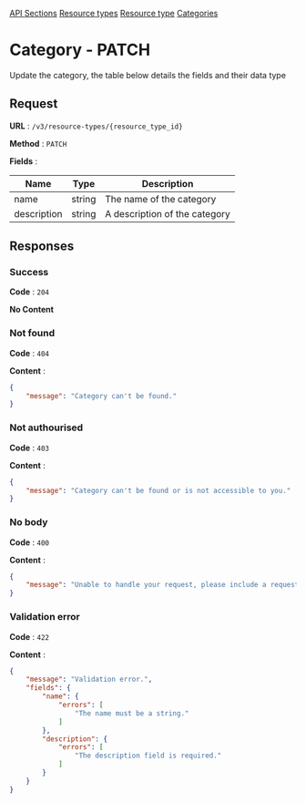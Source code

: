 [API Sections](../Sections.md)
[Resource types](../resource-types/GET.md)
[Resource type](../resource-type/GET.md)
[Categories](../categories/GET.md)

# Category - PATCH

Update the category, the table below details the fields and their data type

## Request

**URL** : `/v3/resource-types/{resource_type_id}`

**Method** : `PATCH`

**Fields** :

Name | Type | Description
---|---|---
name | string | The name of the category
description | string | A description of the category

## Responses

### Success

**Code** : `204`

**No Content**

### Not found

**Code** : `404`

**Content** : 
```json
{
    "message": "Category can't be found."
}
```

### Not authourised

**Code** : `403`

**Content** : 
```json
{
    "message": "Category can't be found or is not accessible to you."
}
```

### No body

**Code** : `400`

**Content** : 
```json
{
    "message": "Unable to handle your request, please include a request body."
}
```

### Validation error

**Code** : `422`

**Content** : 
```json
{
    "message": "Validation error.",
    "fields": {
        "name": {
            "errors": [
                "The name must be a string."
            ]
        },
        "description": {
            "errors": [
                "The description field is required."
            ]
        }
    }
}
```
